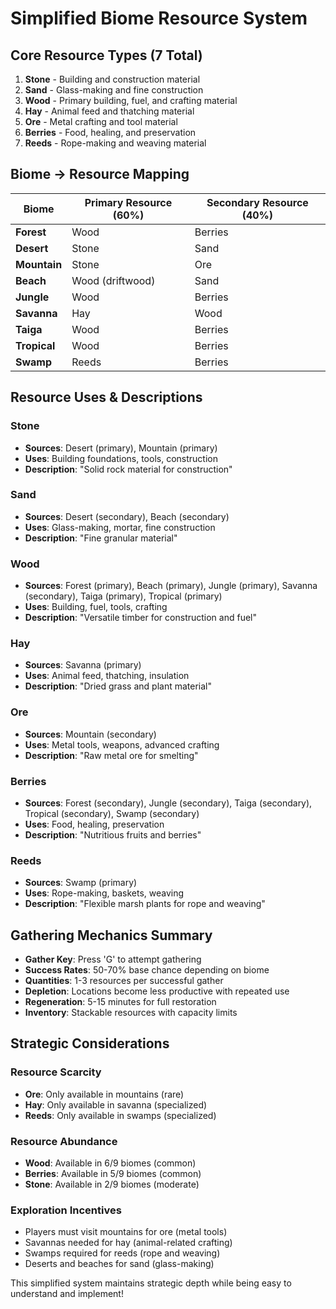 # Simplified Biome Resource System

## Core Resource Types (7 Total)

1. **Stone** - Building and construction material
2. **Sand** - Glass-making and fine construction
3. **Wood** - Primary building, fuel, and crafting material
4. **Hay** - Animal feed and thatching material
5. **Ore** - Metal crafting and tool material
6. **Berries** - Food, healing, and preservation
7. **Reeds** - Rope-making and weaving material

## Biome → Resource Mapping

| Biome | Primary Resource (60%) | Secondary Resource (40%) |
|-------|------------------------|--------------------------|
| **Forest** | Wood | Berries |
| **Desert** | Stone | Sand |
| **Mountain** | Stone | Ore |
| **Beach** | Wood (driftwood) | Sand |
| **Jungle** | Wood | Berries |
| **Savanna** | Hay | Wood |
| **Taiga** | Wood | Berries |
| **Tropical** | Wood | Berries |
| **Swamp** | Reeds | Berries |

## Resource Uses & Descriptions

### **Stone**
- **Sources**: Desert (primary), Mountain (primary)
- **Uses**: Building foundations, tools, construction
- **Description**: "Solid rock material for construction"

### **Sand**
- **Sources**: Desert (secondary), Beach (secondary)
- **Uses**: Glass-making, mortar, fine construction
- **Description**: "Fine granular material"

### **Wood**
- **Sources**: Forest (primary), Beach (primary), Jungle (primary), Savanna (secondary), Taiga (primary), Tropical (primary)
- **Uses**: Building, fuel, tools, crafting
- **Description**: "Versatile timber for construction and fuel"

### **Hay**
- **Sources**: Savanna (primary)
- **Uses**: Animal feed, thatching, insulation
- **Description**: "Dried grass and plant material"

### **Ore**
- **Sources**: Mountain (secondary)
- **Uses**: Metal tools, weapons, advanced crafting
- **Description**: "Raw metal ore for smelting"

### **Berries**
- **Sources**: Forest (secondary), Jungle (secondary), Taiga (secondary), Tropical (secondary), Swamp (secondary)
- **Uses**: Food, healing, preservation
- **Description**: "Nutritious fruits and berries"

### **Reeds**
- **Sources**: Swamp (primary)
- **Uses**: Rope-making, baskets, weaving
- **Description**: "Flexible marsh plants for rope and weaving"

## Gathering Mechanics Summary

- **Gather Key**: Press 'G' to attempt gathering
- **Success Rates**: 50-70% base chance depending on biome
- **Quantities**: 1-3 resources per successful gather
- **Depletion**: Locations become less productive with repeated use
- **Regeneration**: 5-15 minutes for full restoration
- **Inventory**: Stackable resources with capacity limits

## Strategic Considerations

### Resource Scarcity
- **Ore**: Only available in mountains (rare)
- **Hay**: Only available in savanna (specialized)
- **Reeds**: Only available in swamps (specialized)

### Resource Abundance
- **Wood**: Available in 6/9 biomes (common)
- **Berries**: Available in 5/9 biomes (common)
- **Stone**: Available in 2/9 biomes (moderate)

### Exploration Incentives
- Players must visit mountains for ore (metal tools)
- Savannas needed for hay (animal-related crafting)
- Swamps required for reeds (rope and weaving)
- Deserts and beaches for sand (glass-making)

This simplified system maintains strategic depth while being easy to understand and implement!
